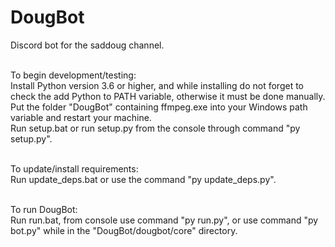 # DougBot
Discord bot for the saddoug channel.<br/>
<br/>

To begin development/testing:<br/>
Install Python version 3.6 or higher, and while installing do not forget to check the add Python to PATH variable, otherwise it must be done manually.<br/>
Put the folder "DougBot" containing ffmpeg.exe into your Windows path variable and restart your machine.<br/>
Run setup.bat or run setup.py from the console through command "py setup.py".<br/>
<br/>

To update/install requirements:<br/>
Run update_deps.bat or use the command "py update_deps.py".<br/>
<br/>

To run DougBot:<br/>
Run run.bat, from console use command "py run.py", or use command "py bot.py" while in the "DougBot/dougbot/core" directory.<br/>
